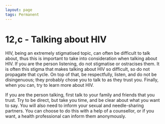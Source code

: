 ```yaml
---
layout: page
tags: Permanent 
---
```


# 12,c - Talking about HIV

HIV, being an extremely stigmatised topic, can often be difficult to talk about, thus this is important to take into consideration when talking about HIV. If you are the person listening, do not stigmatise or ostracises them. It is often this stigma that makes talking about HIV so difficult, so do not propagate that cycle. On top of that, be respectfully, listen, and do not be disingenuous; they probably chose you to talk to as they trust you. Finally, when you can, try to learn more about HIV.

If you are the person talking, first talk to your family and friends that you trust. Try to be direct, but take you time, and be clear about what you want to say. You will also need to inform your sexual and needle-sharing partners. You can choose to do this with a help of a counsellor, or if you want, a health professional can inform them anonymously.
